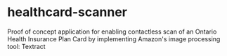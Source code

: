 # healthcard-scanner
Proof of concept application for enabling contactless scan of an Ontario Health Insurance Plan Card by implementing Amazon's image processing tool: Textract